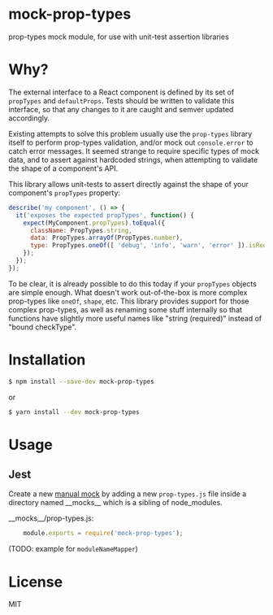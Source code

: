 # mock-prop-types

prop-types mock module, for use with unit-test assertion libraries

# Why?

The external interface to a React component is defined by its set of `propTypes` and `defaultProps`.  Tests should be written to validate this interface, so that any changes to it are caught and semver updated accordingly.

Existing attempts to solve this problem usually use the `prop-types` library itself to perform prop-types validation, and/or mock out `console.error` to catch error messages.  It seemed strange to require specific types of mock data, and to assert against hardcoded strings, when attempting to validate the shape of a component's API.

This library allows unit-tests to assert directly against the shape of your component's `propTypes` property:

```javascript
describe('my component', () => {
  it('exposes the expected propTypes', function() {
    expect(MyComponent.propTypes).toEqual({
      className: PropTypes.string,
      data: PropTypes.arrayOf(PropTypes.number),
      type: PropTypes.oneOf([ 'debug', 'info', 'warn', 'error' ]).isRequired
    });
  });
});
```

To be clear, it is already possible to do this today if your `propTypes` objects are simple enough.  What doesn't work out-of-the-box is more complex prop-types like `oneOf`, `shape`, etc.  This library provides support for those complex prop-types, as well as renaming some stuff internally so that functions have slightly more useful names like "string (required)" instead of "bound checkType".

# Installation

```sh
$ npm install --save-dev mock-prop-types
```

or

```sh
$ yarn install --dev mock-prop-types
```

# Usage

## Jest

Create a new [manual mock](https://jestjs.io/docs/en/manual-mocks#mocking-node-modules) by adding a new `prop-types.js` file inside a directory named \_\_mocks\_\_ which  is a sibling of node_modules.

\_\_mocks\_\_/prop-types.js:

```javascript
    module.exports = require('mock-prop-types');
```

(TODO: example for `moduleNameMapper`)



# License

MIT
